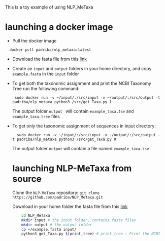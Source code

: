 This is a toy example of using NLP_MeTaxa

# launching a docker image

- Pull the docker image
```
  docker pull padriba/nlp_metaxa:latest
```
- Download the fasta file from this  [link](https://dl.dropbox.com/s/yfkrlns8qw9n788/example.fasta?dl=1)
- Create an ```input``` and ```output``` folders in your home directory, and copy ```example.fasta``` in the ```input``` folder

- To get both the taxonomic assignment and print the  NCBI Taxonomy Tree run the following command: 
  ```
   sudo docker run -v ~/input/:/src/input -v ~/output/:/src/output -t padriba/nlp_metaxa python3 /src/get_Taxa.py 1
  ```
  The output folder ```output ``` will contain ```example_taxa.tsv``` and ```example_taxa.tree``` files

- To get only the taxonomic assignment of sequences in input directory:
  ```
    sudo docker run -v ~/input/:/src/input -v ~/output/:/src/output -t padriba/nlp_metaxa python3 /src/get_Taxa.py 0
  ```
  The output folder ```output``` will contain a file named ```example_taxa.tsv```
  
  # launching NLP-MeTaxa from source
  
  Clone the ```NLP-MeTaxa``` repository: ```git clone https://github.com/padriba/NLP_MeTaxa.git``` 
  
  Download in your home folder the fasta file from this  [link](https://dl.dropbox.com/s/yfkrlns8qw9n788/example.fasta?dl=1)
  
  ```sh
      cd NLP_MeTaxa
      mkdir input # the input folder, contains fasta files
      mkdir output # the output folder
      cp ~/example.fasta input/
      python3 get_Taxa.py $(print_tree) # print_tree : Print the NCBI taxnomy tree, 0 : dont print, 1 : print it
  ```
  
